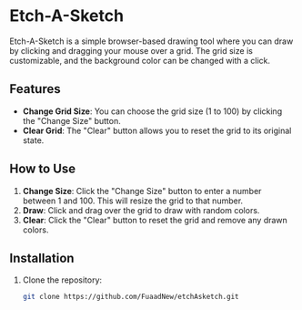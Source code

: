 # Etch-A-Sketch

Etch-A-Sketch is a simple browser-based drawing tool where you can draw by clicking and dragging your mouse over a grid. The grid size is customizable, and the background color can be changed with a click.

## Features

- **Change Grid Size**: You can choose the grid size (1 to 100) by clicking the "Change Size" button.
- **Clear Grid**: The "Clear" button allows you to reset the grid to its original state.

## How to Use

1. **Change Size**: Click the "Change Size" button to enter a number between 1 and 100. This will resize the grid to that number.
2. **Draw**: Click and drag over the grid to draw with random colors.
3. **Clear**: Click the "Clear" button to reset the grid and remove any drawn colors.

## Installation

1. Clone the repository:
   ```bash
   git clone https://github.com/FuaadNew/etchAsketch.git
